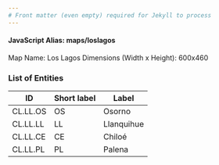 ```yaml
---
# Front matter (even empty) required for Jekyll to process
---
```


#### JavaScript Alias: maps/loslagos

Map Name: Los Lagos
Dimensions (Width x Height): 600x460

### List of Entities

ID | Short label | Label
---|---|---|
CL.LL.OS|OS|Osorno
CL.LL.LL|LL|Llanquihue
CL.LL.CE|CE|Chiloé
CL.LL.PL|PL|Palena
